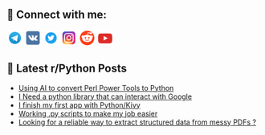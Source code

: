 ## 🔎 Connect with me:
[<img src="https://github.com/bullbesh/bullbesh/blob/main/images/Telegram.png" width="32" height="32" />](https://t.me/bullbesh)
[<img src="https://github.com/bullbesh/bullbesh/blob/main/images/VK.png" width="32" height="32" />](https://vk.com/bullbesh)
[<img src="https://github.com/bullbesh/bullbesh/blob/main/images/Twitter.png" width="32" height="32" />](https://twitter.com/bullbesh1)
[<img src="https://github.com/bullbesh/bullbesh/blob/main/images/Instagram.png" width="32" height="32" />](https://www.instagram.com/bullbesh)
[<img src="https://github.com/bullbesh/bullbesh/blob/main/images/Reddit.png" width="32" height="32" />](https://www.reddit.com/user/bullbesh)
[<img src="https://github.com/bullbesh/bullbesh/blob/main/images/YouTube.png" width="32" height="32" />](https://www.youtube.com/channel/UCtfjRs6uzgq5mfm8S06WTcg)

## 📕 Latest r/Python Posts
<!-- BLOG-POST-LIST:START -->
- [Using AI to convert Perl Power Tools to Python](https://www.reddit.com/r/Python/comments/1mjanx3/using_ai_to_convert_perl_power_tools_to_python/)
- [I Need a python library that can interact with Google](https://www.reddit.com/r/Python/comments/1mjalk2/i_need_a_python_library_that_can_interact_with/)
- [I finish my first app with Python/Kivy](https://www.reddit.com/r/Python/comments/1mj5atd/i_finish_my_first_app_with_pythonkivy/)
- [Working .py scripts to make my job easier](https://www.reddit.com/r/Python/comments/1mj4zl4/working_py_scripts_to_make_my_job_easier/)
- [Looking for a reliable way to extract structured data from messy PDFs ?](https://www.reddit.com/r/Python/comments/1mj459n/looking_for_a_reliable_way_to_extract_structured/)
<!-- BLOG-POST-LIST:END -->
